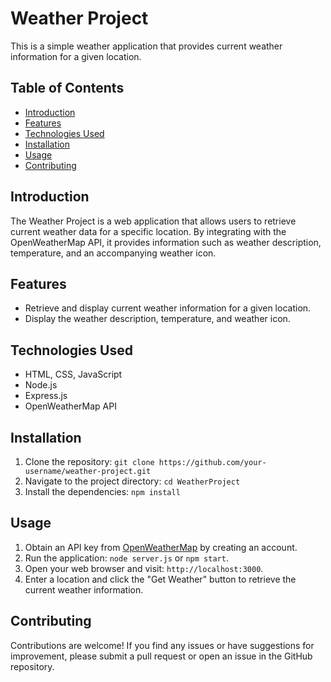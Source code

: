 # Weather Project

This is a simple weather application that provides current weather information for a given location.

## Table of Contents

- [Introduction](#introduction)
- [Features](#features)
- [Technologies Used](#technologies-used)
- [Installation](#installation)
- [Usage](#usage)
- [Contributing](#contributing)


## Introduction

The Weather Project is a web application that allows users to retrieve current weather data for a specific location. By integrating with the OpenWeatherMap API, it provides information such as weather description, temperature, and an accompanying weather icon.

## Features

- Retrieve and display current weather information for a given location.
- Display the weather description, temperature, and weather icon.


## Technologies Used

- HTML, CSS, JavaScript
- Node.js
- Express.js
- OpenWeatherMap API

## Installation

1. Clone the repository: `git clone https://github.com/your-username/weather-project.git`
2. Navigate to the project directory: `cd WeatherProject`
3. Install the dependencies: `npm install`

## Usage

1. Obtain an API key from [OpenWeatherMap](https://openweathermap.org/) by creating an account.
2. Run the application: `node server.js` or `npm start`.
3. Open your web browser and visit: `http://localhost:3000`.
4. Enter a location and click the "Get Weather" button to retrieve the current weather information.

## Contributing

Contributions are welcome! If you find any issues or have suggestions for improvement, please submit a pull request or open an issue in the GitHub repository.





